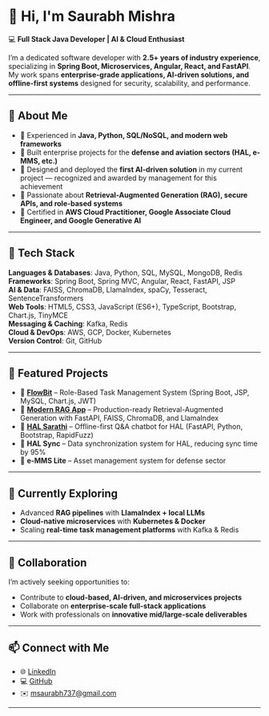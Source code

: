 # 👋 Hi, I'm Saurabh Mishra  

💻 **Full Stack Java Developer | AI & Cloud Enthusiast**  

I’m a dedicated software developer with **2.5+ years of industry experience**, specializing in **Spring Boot, Microservices, Angular, React, and FastAPI**. My work spans **enterprise-grade applications, AI-driven solutions, and offline-first systems** designed for security, scalability, and performance.  

---

## 🚀 About Me  
- 🔹 Experienced in **Java, Python, SQL/NoSQL, and modern web frameworks**  
- 🔹 Built enterprise projects for the **defense and aviation sectors (HAL, e-MMS, etc.)**  
- 🔹 Designed and deployed the **first AI-driven solution** in my current project — recognized and awarded by management for this achievement  
- 🔹 Passionate about **Retrieval-Augmented Generation (RAG), secure APIs, and role-based systems**  
- 🔹 Certified in **AWS Cloud Practitioner, Google Associate Cloud Engineer, and Google Generative AI**  

---

## 🔧 Tech Stack  
**Languages & Databases**: Java, Python, SQL, MySQL, MongoDB, Redis  
**Frameworks**: Spring Boot, Spring MVC, Angular, React, FastAPI, JSP  
**AI & Data**: FAISS, ChromaDB, LlamaIndex, spaCy, Tesseract, SentenceTransformers  
**Web Tools**: HTML5, CSS3, JavaScript (ES6+), TypeScript, Bootstrap, Chart.js, TinyMCE  
**Messaging & Caching**: Kafka, Redis  
**Cloud & DevOps**: AWS, GCP, Docker, Kubernetes  
**Version Control**: Git, GitHub  

---

## 📌 Featured Projects  
- 🔹 **[FlowBit](https://github.com/m-saurabh01/flowbit)** – Role-Based Task Management System (Spring Boot, JSP, MySQL, Chart.js, JWT)  
- 🔹 **[Modern RAG App](https://github.com/m-saurabh01/modern-rag-app)** – Production-ready Retrieval-Augmented Generation with FastAPI, FAISS, ChromaDB, and LlamaIndex  
- 🔹 **[HAL Sarathi](https://github.com/m-saurabh01/hal-sarathi)** – Offline-first Q&A chatbot for HAL (FastAPI, Python, Bootstrap, RapidFuzz)  
- 🔹 **HAL Sync** – Data synchronization system for HAL, reducing sync time by 95%  
- 🔹 **e-MMS Lite** – Asset management system for defense sector  

---

## 🌱 Currently Exploring  
- Advanced **RAG pipelines** with **LlamaIndex + local LLMs**  
- **Cloud-native microservices** with **Kubernetes & Docker**  
- Scaling **real-time task management platforms** with Kafka & Redis  

---

## 🤝 Collaboration  
I’m actively seeking opportunities to:  
- Contribute to **cloud-based, AI-driven, and microservices projects**  
- Collaborate on **enterprise-scale full-stack applications**  
- Work with professionals on **innovative mid/large-scale deliverables**  

---

## 📫 Connect with Me  
- 🌐 [LinkedIn](https://www.linkedin.com/in/msaurabh01)  
- 💻 [GitHub](https://github.com/m-saurabh01)  
- ✉️ msaurabh737@gmail.com  

---
